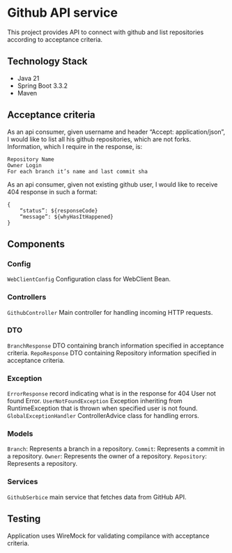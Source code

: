 # Github API service
This project provides API to connect with github and list repositories according to acceptance criteria.
## Technology Stack
- Java 21
- Spring Boot 3.3.2
- Maven
## Acceptance criteria
As an api consumer, given username and header “Accept: application/json”, I would like to list all his github repositories, which are not forks. Information, which I require in the response, is:

```
Repository Name
Owner Login
For each branch it’s name and last commit sha
```

As an api consumer, given not existing github user, I would like to receive 404 response in such a format:
```
{
    “status”: ${responseCode}
    “message”: ${whyHasItHappened}
}
```
## Components
### Config
```WebClientConfig``` Configuration class for WebClient Bean.
### Controllers
```GithubController``` Main controller for handling incoming HTTP requests.
### DTO
```BranchResponse``` DTO containing branch information specified in acceptance criteria.
```RepoResponse``` DTO containing Repository information specified in acceptance criteria.
### Exception
```ErrorResponse``` record indicating what is in the response for 404 User not found Error.
```UserNotFoundException``` Exception inheriting from RuntimeException that is thrown when specified user is not found.
```GlobalExceptionHandler``` ControllerAdvice class for handling errors.
### Models
```Branch```: Represents a branch in a repository.
```Commit```: Represents a commit in a repository.
```Owner```: Represents the owner of a repository.
```Repository```: Represents a repository.
### Services
```GithubSerbice``` main service that fetches data from GitHub API.
## Testing
Application uses WireMock for validating compilance with acceptance criteria.
